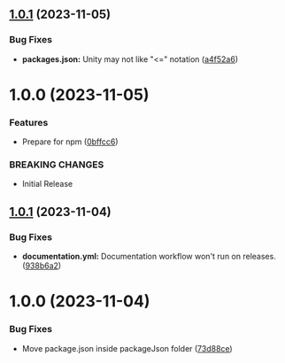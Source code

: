 ## [1.0.1](https://github.com/alimertcetin/xiv.filo.inventorysystem.so.channels/compare/v1.0.0...v1.0.1) (2023-11-05)


### Bug Fixes

* **packages.json:** Unity may not like "<=" notation ([a4f52a6](https://github.com/alimertcetin/xiv.filo.inventorysystem.so.channels/commit/a4f52a695c34d079f59b35a1f68619e3f47be414))

# 1.0.0 (2023-11-05)


### Features

* Prepare for npm ([0bffcc6](https://github.com/alimertcetin/xiv.filo.inventorysystem.so.channels/commit/0bffcc690beb5863117acdcf0633f8794e7f7e80))


### BREAKING CHANGES

* Initial Release

## [1.0.1](https://github.com/alimertcetin/UnityPackageTemplate/compare/v1.0.0...v1.0.1) (2023-11-04)


### Bug Fixes

* **documentation.yml:** Documentation workflow won't run on releases. ([938b6a2](https://github.com/alimertcetin/UnityPackageTemplate/commit/938b6a236f04082701c7c7f9ff613f2a53e5cbb8))

# 1.0.0 (2023-11-04)


### Bug Fixes

* Move package.json inside packageJson folder ([73d88ce](https://github.com/alimertcetin/UnityPackageTemplate/commit/73d88ce673ef2256c7e447101e00e430a54241ea))
